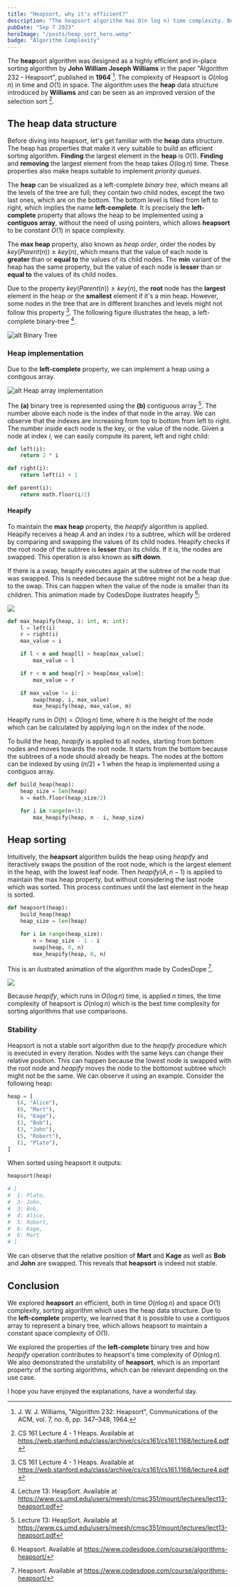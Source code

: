 ```yaml
---
title: "Heapsort, why it's efficient?"
description: "The heapsort algorithm has O(n log n) time complexity. But it uses the heap data structure and has O(1) space complexity, why?"
pubDate: "Sep 7 2023"
heroImage: "/posts/heap_sort_hero.webp"
badge: "Algorithm Complexity"
---
```


The **heap**sort algorithm was designed as a highly efficient and in-place sorting algorithm by **John William Joseph Williams** in the paper "Algorithm 232 - Heapsort", published in **1964** [^1].
The complexity of Heapsort is $O(n \log n)$ in time and $O(1)$ in space.
The algorithm uses the **heap** data structure introduced by **Williams** and can be seen as an improved version of the selection sort [^2].

## The heap data structure

Before diving into heapsort, let's get familiar with the **heap** data structure.
The heap has properties that make it very suitable to build an efficient sorting algorithm.
**Finding** the largest element in the **heap** is $O(1)$.
**Finding** and **removing** the largest element from the heap takes $O(\log n)$ time.
These properties also make heaps suitable to implement *priority queues*.

The **heap** can be visualized as a left-complete *binary tree*, which means all the levels of the tree are full;
they contain two child nodes, except the two last ones, which are on the bottom.
The bottom level is filled from left to right, which implies the name **left-complete**.
It Is precisely the **left-complete** property that allows the heap to be implemented using a **contiguos array**, without the need of using pointers, which allows **heapsort** to be constant $O(1)$ in space complexity.

The **max heap** property, also known as *heap order*, order the nodes by $key(Parent(n)) \ge key(n)$, which means that the value of each node is **greater** than or **equal to** the values of its child nodes.
The **min** variant of the heap has the same property, but the value of each node is **lesser** than or **equal to** the values of its child nodes.

Due to the property $key(Parent(n)) \ge key(n)$, the **root** node has the **largest** element in the heap or the **smallest** element if it's a min heap.
However, some nodes in the tree that are in different branches and levels might not follow this property [^2].
The following figure illustrates the heap, a left-complete binary-tree [^3].

![alt Binary Tree](https://i.imgur.com/GkvM9Y2.png)

### Heap implementation

Due to the **left-complete** property, we can implement a heap using a contigous array.

![alt Heap array implementation](https://raw.githubusercontent.com/huzaifaarain/mime/master/heapsort.png)

The **(a)** binary tree is represented using the **(b)** contiguous array [^3].
The number above each node is the index of that node in the array.
We can observe that the indexes are increasing from top to bottom from left to right.
The number inside each node is the key, or the value of the node.
Given a node at index $i$, we can easily compute its parent, left and right child:

```python
def left(i):
    return 2 * i

def right(i):
    return left(i) + 1

def parent(i):
    return math.floor(i/2)
```

#### Heapify

To maintain the **max heap** property, the *heapify* algorithm is applied.
Heapify receives a heap $A$ and an index $i$ to a subtree, which will be ordered by comparing and swapping the values of its child nodes.
Heapify checks if the root node of the subtree is **lesser** than its childs.
If it is, the nodes are swapped.
This operation is also known as **sift down**.

If there is a swap, heapify executes again at the subtree of the node that was swapped.
This is needed because the subtree might not be a heap due to the swap.
This can happen when the value of the node is smaller than its children.
This animation made by CodesDope ilustrates heapify [^4]:

![](https://www.codesdope.com/staticroot/images/algorithm/heapsort1.gif)

```python
def max_heapify(heap, i: int, m: int):
    l = left(i)
    r = right(i)
    max_value = i

    if l < m and heap[l] > heap[max_value]:
        max_value = l

    if r < m and heap[r] > heap[max_value]:
        max_value = r

    if max_value != i:
        swap(heap, i, max_value)
        max_heapify(heap, max_value, m)
```

Heapify runs in $O(h) = O(\log n)$ time, where $h$ is the height of the node which can be calculated by applying $\log n$ on the index of the node.

To build the heap, $heapify$ is applied to all nodes, starting from bottom nodes and moves towards the root node.
It starts from the bottom because the subtrees of a node should already be heaps.
The nodes at the bottom can be indexed by using $(n/2) + 1$ when the heap is implemented using a contiguos array.

```python
def build_heap(heap):
    heap_size = len(heap)
    n = math.floor(heap_size/2)

    for i in range(n+1):
        max_heapify(heap, n - i, heap_size)
```


## Heap sorting

Intuitively, the **heapsort** algorithm builds the heap using $heapify$ and iteractively swaps the position of the root node, which is the largest element in the heap, with the lowest leaf node.
Then $heapify(A, n-1)$ is applied to maintain the max heap property, but without considering the last node which was sorted.
This process continues until the last element in the heap is sorted.

```python
def heapsort(heap):
    build_heap(heap)
    heap_size = len(heap)

    for i in range(heap_size):
        n = heap_size - 1 - i
        swap(heap, 0, n)
        max_heapify(heap, 0, n)
```

This is an ilustrated animation of the algorithm made by CodesDope [^4].

![](https://www.codesdope.com/staticroot/images/algorithm/heapsort2.gif)

Because $heapify$, which runs in $O(\log n)$ time, is applied $n$ times,
the time complexity of heapsort is $O(n \log n)$
which is the best time complexity for sorting algorithms that use comparisons.


### Stability

Heapsort is not a stable sort algorithm due to the $heapify$ procedure which is executed in every iteration.
Nodes with the same keys can change their relative position.
This can happen because the lowest node is swapped with the root node and $heapify$
moves the node to the bottomost subtree which might not be the same. 
We can observe it using an example.
Consider the following heap:

```python
heap = [
   (4, "Alice"),
   (6, "Mart"),
   (6, "Kage"),
   (3, "Bob"),
   (3, "John"),
   (5, "Robert"),
   (1, "Plato"),
]
```

When sorted using heapsort it outputs:

```python
heapsort(heap)

# [
#  1: Plato,
#  3: John, 
#  3: Bob, 
#  4: Alice, 
#  5: Robert, 
#  6: Kage, 
#  6: Mart
# ]
```

We can observe that the relative position of **Mart** and **Kage** as well as **Bob** and **John** are swapped.
This reveals that **heapsort** is indeed not stable.


## Conclusion

We explored **heapsort** an efficient, both in time $O(n \log n)$ and space $O(1)$ complexity,
sorting algorithm which uses the heap data structure.
Due to the **left-complete** property,
we learned that it is possible to use a contiguos array to represent a binary tree,
which allows heapsort to maintain a constant space complexity of $O(1)$.

We explored the properties of the **left-complete** binary tree and how $heapify$ operation contributes to heapsort's time complexity of $O(n \log n)$.
We also demonstrated the unstability of **heapsort**,
which is an important property of the sorting algorithms, which can be relevant depending on the use case.

I hope you have enjoyed the explanations, have a wonderful day.


[^1]: J. W. J. Williams, "Algorithm 232: Heapsort", Communications of the ACM, vol. 7, no. 6, pp. 347–348, 1964.
[^2]: CS 161 Lecture 4 - 1 Heaps. Available at https://web.stanford.edu/class/archive/cs/cs161/cs161.1168/lecture4.pdf
[^3]: Lecture 13: HeapSort. Available at https://www.cs.umd.edu/users/meesh/cmsc351/mount/lectures/lect13-heapsort.pdf
[^4]: Heapsort. Available at https://www.codesdope.com/course/algorithms-heapsort/

